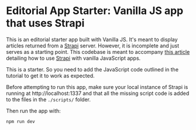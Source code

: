 # Editorial App Starter: Vanilla JS app that uses Strapi

This is an editorial starter app built with Vanilla JS. It's meant to display articles returned from a [Strapi](strapi.io) server. However, it is incomplete and just serves as a starting point. This codebase is meant to accompany [this article]() detailing how to use [Strapi](strapi.io) with vanilla JavaScript apps.

This is a starter. So you need to add the JavaScript code outlined in the tutorial to get it to  work as expected.

Before attempting to run this app, make sure your local instance of Strapi is running at http://localhost:1337 and that all the missing script code is added to the files in the `./scripts/` folder. 

Then run the app with:
```
npm run dev
```

